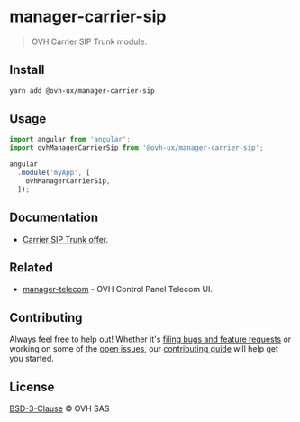 # manager-carrier-sip

> OVH Carrier SIP Trunk module.

## Install

```sh
yarn add @ovh-ux/manager-carrier-sip
```

## Usage

```js
import angular from 'angular';
import ovhManagerCarrierSip from '@ovh-ux/manager-carrier-sip';

angular
  .module('myApp', [
    ovhManagerCarrierSip,
  ]);
```

## Documentation

* [Carrier SIP Trunk offer](https://www.ovhtelecom.fr/telephonie/carrier-sip-trunk/).

## Related

* [manager-telecom](https://github.com/ovh-ux/manager/blob/master/packages/manager/apps/telecom/README.md) - OVH Control Panel Telecom UI.

## Contributing

Always feel free to help out! Whether it's [filing bugs and feature requests](https://github.com/ovh/manager/issues/new) or working on some of the [open issues](https://github.com/ovh/manager/issues), our [contributing guide](https://github.com/ovh/manager/blob/master/CONTRIBUTING.md) will help get you started.

## License

[BSD-3-Clause](https://github.com/ovh/manager/blob/master/LICENSE) © OVH SAS
